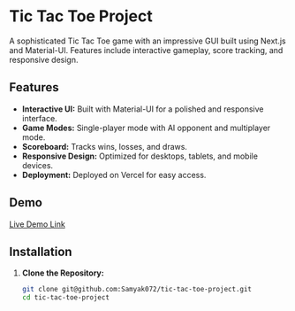 # Tic Tac Toe Project

A sophisticated Tic Tac Toe game with an impressive GUI built using Next.js and Material-UI. Features include interactive gameplay, score tracking, and responsive design.

## Features

- **Interactive UI:** Built with Material-UI for a polished and responsive interface.
- **Game Modes:** Single-player mode with AI opponent and multiplayer mode.
- **Scoreboard:** Tracks wins, losses, and draws.
- **Responsive Design:** Optimized for desktops, tablets, and mobile devices.
- **Deployment:** Deployed on Vercel for easy access.

## Demo

[Live Demo Link](https://your-vercel-deployment-url.vercel.app)

## Installation

1. **Clone the Repository:**

   ```bash
   git clone git@github.com:Samyak072/tic-tac-toe-project.git
   cd tic-tac-toe-project

